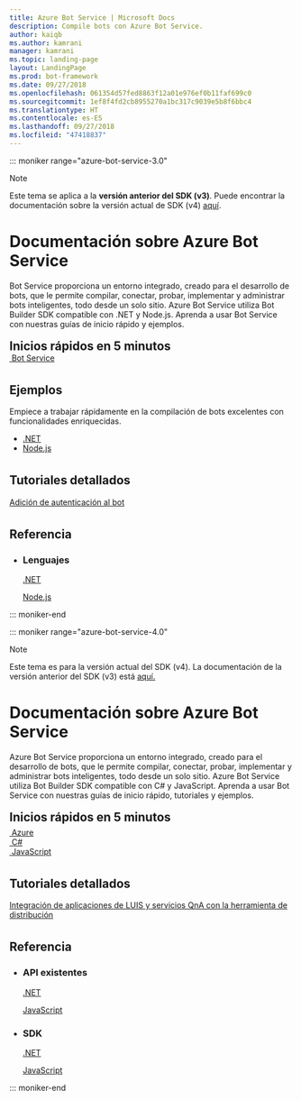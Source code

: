 ```yaml
---
title: Azure Bot Service | Microsoft Docs
description: Compile bots con Azure Bot Service.
author: kaiqb
ms.author: kamrani
manager: kamrani
ms.topic: landing-page
layout: LandingPage
ms.prod: bot-framework
ms.date: 09/27/2018
ms.openlocfilehash: 061354d57fed8863f12a01e976ef0b11faf699c0
ms.sourcegitcommit: 1ef8f4fd2cb8955270a1bc317c9039e5b8f6bbc4
ms.translationtype: HT
ms.contentlocale: es-ES
ms.lasthandoff: 09/27/2018
ms.locfileid: "47418837"
---
```

::: moniker range="azure-bot-service-3.0"

> [!NOTE]
> Este tema se aplica a la **versión anterior del SDK (v3)**. Puede encontrar la documentación sobre la versión actual de SDK (v4) [aquí](https://docs.microsoft.com/en-us/azure/bot-service/?view=azure-bot-service-4.0).

<div class="content">
    <h1>Documentación sobre Azure Bot Service</h1>
    <div class="intro" style="min-width: 200px">
        <p>Bot Service proporciona un entorno integrado, creado para el desarrollo de bots, que le permite compilar, conectar, probar, implementar y administrar bots inteligentes, todo desde un solo sitio. Azure Bot Service utiliza Bot Builder SDK compatible con .NET y Node.js. Aprenda a usar Bot Service con nuestras guías de inicio rápido y ejemplos.</p>
    </div>
<h2 style="margin-top: 18px; margin-bottom: 0px;">Inicios rápidos en 5 minutos</h2>
<div class="ico48Case">
    <div class="ico48Link">
        <a href="/bot-framework/bot-service-quickstart">
            <img src="media/index/logo_bot.svg" alt="">
            <span>Bot Service</span>
        </a>
    </div>
</div>
 
<h2 style="margin-top: 36px">Ejemplos</h2>
<p>Empiece a trabajar rápidamente en la compilación de bots excelentes con funcionalidades enriquecidas.</p>
<ul>
    <li><a href="https://github.com/Microsoft/BotBuilder-Samples/tree/v3-sdk-samples/CSharp">.NET</a></li>
    <li><a href="https://github.com/Microsoft/BotBuilder-Samples/tree/v3-sdk-samples/Node">Node.js</a></li>
</ul>
<h2 style="margin-top: 36px">Tutoriales detallados</h2>
<p> <a href="/bot-framework/bot-builder-tutorial-authentication">Adición de autenticación al bot</a> </p>
<h2 style="margin-top: 36px">Referencia</h2>
<ul class="panelContent cardsD">
    <li>
        <div class="cardSize">
            <div class="cardPadding">
                <div class="card">
                    <div class="cardText">
                        <h3>Lenguajes</h3>
                        <p><a href="/dotnet/api/?view=botbuilder-3.12.2.4">.NET</a></p>
                        <p><a href="https://docs.botframework.com/en-us/node/builder/chat-reference/modules/_botbuilder_d_.html">Node.js</a></p>
                    </div>
                </div>
            </div>
        </div>
    </li>
</ul>
</div>


::: moniker-end

::: moniker range="azure-bot-service-4.0"

> [!NOTE] 
> Este tema es para la versión actual del SDK (v4). La documentación de la versión anterior del SDK (v3) está [aquí.](https://docs.microsoft.com/en-us/azure/bot-service/?view=azure-bot-service-3.0)

<div class="content">
    <h1>Documentación sobre Azure Bot Service</h1>
    <div class="intro" style="min-width: 200px">
        <p>Azure Bot Service proporciona un entorno integrado, creado para el desarrollo de bots, que le permite compilar, conectar, probar, implementar y administrar bots inteligentes, todo desde un solo sitio. Azure Bot Service utiliza Bot Builder SDK compatible con C# y JavaScript. Aprenda a usar Bot Service con nuestras guías de inicio rápido, tutoriales y ejemplos.
</p>
</div>

<h2 style="margin-top: 18px; margin-bottom: 0px;">Inicios rápidos en 5 minutos</h2>
<p style="margin-top: 6px; margin-bottom: 6px;"></p>
<div class="ico48Case">
    <div class="ico48Link">
        <a href="/bot-framework/bot-service-quickstart">
            <img src="v4sdk/media/logo_bot.svg" alt="">
            <span>Azure</span>
        </a>
    </div>
    <div class="ico48Link">
        <a href="/bot-framework/dotnet/bot-builder-dotnet-sdk-quickstart">
            <img src="v4sdk/media/logo_csharp.svg" alt="">
            <span>C&#35;</span>
        </a>
    </div>
    <div class="ico48Link">
        <a href="/bot-framework/javascript/bot-builder-javascript-quickstart">
            <img src="v4sdk/media/logo_js.svg" alt="">
            <span>JavaScript</span>
        </a>
    </div>
</div>

<h2 style="margin-top: 36px">Tutoriales detallados</h2>
<p><a href="/bot-framework/bot-builder-tutorial-dispatch">Integración de aplicaciones de LUIS y servicios QnA con la herramienta de distribución</a></p>

<h2 style="margin-top: 36px">Referencia</h2>
<ul class="panelContent cardsD">
    <li>
        <div class="cardSize">
            <div class="cardPadding">
                <div class="card">
                    <div class="cardText">
                        <h3>API existentes</h3>
                        <p><a href="https://aka.ms/dotnetsdk4">.NET</a></p>
                        <p><a href="https://aka.ms/jssdk4">JavaScript</a></p>
                    </div>
                </div>
            </div>
        </div>
    </li>
    <li>
        <div class="cardSize">
            <div class="cardPadding">
                <div class="card">
                    <div class="cardText">
                        <h3>SDK</h3>
                        <p><a href="https://github.com/Microsoft/botbuilder-dotnet">.NET</a></p>
                        <p><a href="https://github.com/Microsoft/botbuilder-js">JavaScript</a></p>
                    </div>
                </div>
            </div>
        </div>
    </li>
</ul>
</div>

::: moniker-end
